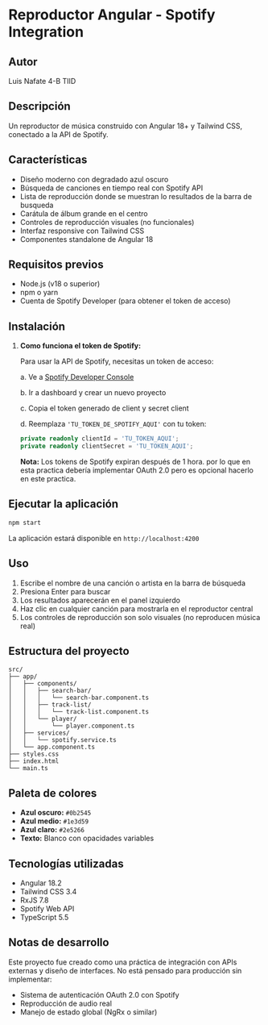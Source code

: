 # Reproductor Angular - Spotify Integration

## Autor

Luis Nafate 4-B
TIID

## Descripción

Un reproductor de música construido con Angular 18+ y Tailwind CSS, conectado a la API de Spotify.

## Características

- Diseño moderno con degradado azul oscuro
- Búsqueda de canciones en tiempo real con Spotify API
- Lista de reproducción donde se muestran lo resultados de la barra de busqueda
- Carátula de álbum grande en el centro
- Controles de reproducción visuales (no funcionales)
- Interfaz responsive con Tailwind CSS
- Componentes standalone de Angular 18

## Requisitos previos

- Node.js (v18 o superior)
- npm o yarn
- Cuenta de Spotify Developer (para obtener el token de acceso)

## Instalación


1. **Como funciona el token de Spotify:**

   Para usar la API de Spotify, necesitas un token de acceso:

   a. Ve a [Spotify Developer Console](https://developer.spotify.com)
   
   b. Ir a dashboard y crear un nuevo proyecto
   
   c. Copia el token generado de client y secret client
   
   d. Reemplaza `'TU_TOKEN_DE_SPOTIFY_AQUI'` con tu token:

   ```typescript
   private readonly clientId = 'TU_TOKEN_AQUI';
   private readonly clientSecret = 'TU_TOKEN_AQUI';
   ```

   **Nota:** Los tokens de Spotify expiran después de 1 hora. por lo que en esta practica debería implementar OAuth 2.0 pero es opcional hacerlo en este practica.

## Ejecutar la aplicación

```bash
npm start
```

La aplicación estará disponible en `http://localhost:4200`

## Uso

1. Escribe el nombre de una canción o artista en la barra de búsqueda
2. Presiona Enter para buscar
3. Los resultados aparecerán en el panel izquierdo
4. Haz clic en cualquier canción para mostrarla en el reproductor central
5. Los controles de reproducción son solo visuales (no reproducen música real)

## Estructura del proyecto

```
src/
├── app/
│   ├── components/
│   │   ├── search-bar/
│   │   │   └── search-bar.component.ts
│   │   ├── track-list/
│   │   │   └── track-list.component.ts
│   │   └── player/
│   │       └── player.component.ts
│   ├── services/
│   │   └── spotify.service.ts
│   └── app.component.ts
├── styles.css
├── index.html
└── main.ts
```

## Paleta de colores

- **Azul oscuro:** `#0b2545`
- **Azul medio:** `#1e3d59`
- **Azul claro:** `#2e5266`
- **Texto:** Blanco con opacidades variables

## Tecnologías utilizadas

- Angular 18.2
- Tailwind CSS 3.4
- RxJS 7.8
- Spotify Web API
- TypeScript 5.5

## Notas de desarrollo

Este proyecto fue creado como una práctica de integración con APIs externas y diseño de interfaces. No está pensado para producción sin implementar:

- Sistema de autenticación OAuth 2.0 con Spotify
- Reproducción de audio real
- Manejo de estado global (NgRx o similar)
